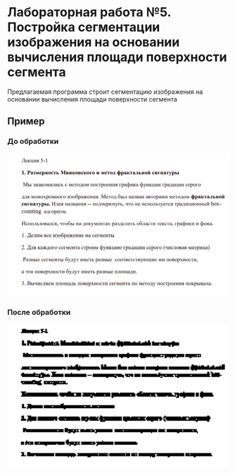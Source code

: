 # Лабораторная работа №5. Постройка сегментации изображения на основании вычисления площади поверхности сегмента

Предлагаемая программа строит сегментацию изображения на основании вычисления площади поверхности сегмента

## Пример

### До обработки

![до обработки](https://github.com/KosteRico/fractal-analysis-labs/blob/main/text/img.png?raw=true)

### После обработки

![после обработки](https://github.com/KosteRico/fractal-analysis-labs/blob/main/lab5/segmented.jpg?raw=true)
